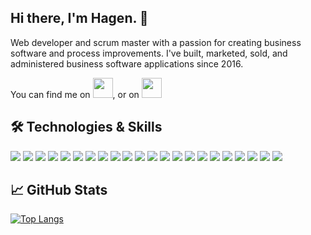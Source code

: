 [//]: # '[![Header](https://raw.githubusercontent.com/hagenderouen/<OWNER>/<OWNER>/readme_header.png "Header")](https://some-url.dev/)'

## Hi there, I'm Hagen. 👋

Web developer and scrum master with a passion for creating business software and process improvements. I've built, marketed, sold, and administered business software applications since 2016.
<!-- Social -->
You can find me on <a href="https://twitter.com/hagen_derouen"><img width="32" height="32" src="https://cdn.jsdelivr.net/npm/simple-icons@v4/icons/twitter.svg" /></a>, or on <a href="https://www.linkedin.com/in/hagen-derouen/"><img width="32" height="32" src="https://cdn.jsdelivr.net/npm/simple-icons@v4/icons/linkedin.svg" /></a>

## 🛠️ Technologies & Skills
![](https://img.shields.io/badge/Apple-informationa?style=flat&logo=apple)
![](https://img.shields.io/badge/Microsoft-informational?style=flat&logo=windows11)
![](https://img.shields.io/badge/JavaScript-informational?style=flat&logo=javascript) 
![](https://img.shields.io/badge/C%23-informational?style=flat&logo=csharp) 
![](https://img.shields.io/badge/HTML5-informational?style=flat&logo=html5)
![](https://img.shields.io/badge/CSS3-informational?style=flat&logo=css3) 
![](https://img.shields.io/badge/Bootstrap-informational?style=flat&logo=bootstrap) 
![](https://img.shields.io/badge/jQuery-informational?style=flat&logo=jquery) 
![](https://img.shields.io/badge/React-informational?style=flat&logo=react) 
![](https://img.shields.io/badge/Node-informational?style=flat&logo=node.js) 
![](https://img.shields.io/badge/Express-informational?style=flat&logo=express)
![](https://img.shields.io/badge/MongoDB-informational?style=flat&logo=mongodb)
![](https://img.shields.io/badge/MySQL-informational?style=flat&logo=mysql&logoColor=white)
![](https://img.shields.io/badge/SQLite-informational?style=flat&logo=sqlite)
![](https://img.shields.io/badge/Microsoft_SQL_Server-informational?style=flat&logo=microsoftsqlserver)
![](https://img.shields.io/badge/Git-informational?style=flat&logo=git)
![](https://img.shields.io/badge/Postman-informational?style=flat&logo=postman)
![](https://img.shields.io/badge/Heroku-informational?style=flat&logo=heroku)
![](https://img.shields.io/badge/Visual_Studio_Code-informational?style=flat&logo=visual-studio-code)
![](https://img.shields.io/badge/Visual_Studio-informational?style=flat&logo=visualstudio)
![](https://img.shields.io/badge/Agile-informational?style=flat)
![](https://img.shields.io/badge/Scrum-informational?style=flat)

## 📈 GitHub Stats
[![Top Langs](https://github-readme-stats.vercel.app/api/top-langs/?username=hagenderouen)](https://github.com/hagenderouen/github-readme-stats)











